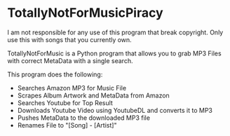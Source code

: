 # TotallyNotForMusicPiracy

I am not responsible for any use of this program that break copyright. Only use this with songs that you currently own.

TotallyNotForMusic is a Python program that allows you to grab MP3 Files with correct MetaData with a single search.

This program does the following:

  - Searches Amazon MP3 for Music File
  - Scrapes Album Artwork and MetaData from Amazon
  - Searches Youtube for Top Result
  - Downloads Youtube Video using YoutubeDL and converts it to MP3
  - Pushes MetaData to the downloaded MP3 file
  - Renames File to "[Song] - [Artist]"


